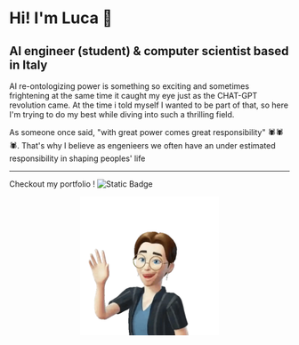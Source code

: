 # Hi! I'm Luca 👋
## AI engineer (student) & computer scientist based in Italy

AI re-ontologizing power is something so exciting and sometimes frightening at the same time it caught my eye just as the CHAT-GPT revolution came. At the time i told myself I wanted to be part of that, so here I'm trying to do my best while diving into such a thrilling field.

As someone once said, "with great power comes great responsibility" 🕷🕷🕷.
That's why I believe as engenieers we often have an under estimated responsibility in shaping peoples' life

---

Checkout my portfolio !
![Static Badge](https://img.shields.io/badge/My%20WebSite-blue?style=for-the-badge&link=https%3A%2F%2Fwww.lucazzola.it%2F)

<p align="center"><img src="images/avatar-HI.png" width="250"></p>
